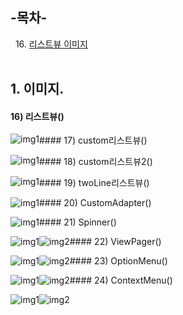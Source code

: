 ## -목차-
&nbsp;&nbsp;16.  [리스트뷰 이미지](https://github.com/diqksrk/android-kotlin-practice#16-리스트뷰)<br>
<br>
## 1. 이미지.

#### 16) 리스트뷰()
<p align="center">
<img src="img/img_16listView.JPG" style="float:left;" alt="img1">
<p/>
#### 17) custom리스트뷰()
<p align="center">
<img src="img/img_17customListView.JPG" style="float:left;" alt="img1">
<p/>
#### 18) custom리스트뷰2()
<p align="center">
<img src="img/img_18customListView2.JPG" style="float:left;" alt="img1">
<p/>
#### 19) twoLine리스트뷰()
<p align="center">
<img src="img/img_19twoLineListView.JPG" style="float:left;" alt="img1">
<p/>
#### 20) CustomAdapter()
<p align="center">
<img src="img/img_20customAdapter.JPG" style="float:left;" alt="img1">
<p/>
#### 21) Spinner()
<p align="center">
  <img src="img/img_21spinner.JPG" style="float:left;" alt="img1">
  <img src="img/img_21spinner_2.JPG" style="float:left;" alt="img2">
<p/>
#### 22) ViewPager()
<p align="center">
<img src="img/img_22viewPager1.JPG" style="float:left;" alt="img1">
  <img src="img/img_22viewPager2.JPG" style="float:left;" alt="img2">
<p/>
#### 23) OptionMenu()
<p align="center">
<img src="img/img_23optionMenu1.JPG" style="float:left;" alt="img1">
  <img src="img/img_23optionMenu2.JPG" style="float:left;" alt="img2">
<p/>
#### 24) ContextMenu()
<p align="center">
<img src="img/img_24contextMenu1.JPG" style="float:left;" alt="img1">
  <img src="img/img_24contextMenu2.JPG" style="float:left;" alt="img2">
<p/>

